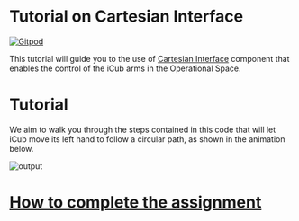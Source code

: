 Tutorial on Cartesian Interface
===============================

[![Gitpod](https://gitpod.io/button/open-in-gitpod.svg)](https://www.gitpod.io/docs/10_getting_started)

This tutorial will guide you to the use of [Cartesian Interface](http://wiki.icub.org/iCub/main/dox/html/icub_cartesian_interface.html)
component that enables the control of the iCub arms in the Operational Space.

# Tutorial
We aim to walk you through the steps contained in this code that will let iCub
move its left hand to follow a circular path, as shown in the animation below.

![output](/misc/output.gif)

# [How to complete the assignment](https://github.com/vvv-school/vvv-school.github.io/blob/master/instructions/how-to-complete-assignments.md)
